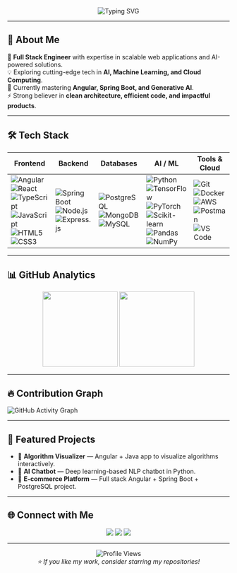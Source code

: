 <!-- Header with typing animation -->
<div align="center">
  <img src="https://readme-typing-svg.demolab.com?font=Fira+Code&size=30&pause=1000&color=00F700&center=true&vCenter=true&width=600&lines=Hi+%F0%9F%91%8B%2C+I'm+Sujan+Lamichhane;Full+Stack+Engineer;AI+%26+ML+Enthusiast;Lifelong+Learner+%26+Problem+Solver" alt="Typing SVG" />
</div>

---

## 🚀 About Me
🎯 **Full Stack Engineer** with expertise in scalable web applications and AI-powered solutions.  
💡 Exploring cutting-edge tech in **AI, Machine Learning, and Cloud Computing**.  
🌱 Currently mastering **Angular, Spring Boot, and Generative AI**.  
⚡ Strong believer in **clean architecture, efficient code, and impactful products**.  

---

## 🛠 Tech Stack

| **Frontend** | **Backend** | **Databases** | **AI / ML** | **Tools & Cloud** |
|--------------|-------------|---------------|-------------|-------------------|
| ![Angular](https://img.shields.io/badge/Angular-%23DD0031.svg?logo=angular&logoColor=white) <br> ![React](https://img.shields.io/badge/React-%2320232a.svg?logo=react&logoColor=%2361DAFB) <br> ![TypeScript](https://img.shields.io/badge/TypeScript-%23007ACC.svg?logo=typescript&logoColor=white) <br> ![JavaScript](https://img.shields.io/badge/JavaScript-%23F7DF1E.svg?logo=javascript&logoColor=black) <br> ![HTML5](https://img.shields.io/badge/HTML5-%23E34F26.svg?logo=html5&logoColor=white) <br> ![CSS3](https://img.shields.io/badge/CSS3-%231572B6.svg?logo=css3&logoColor=white) | ![Spring Boot](https://img.shields.io/badge/Spring_Boot-%236DB33F.svg?logo=springboot&logoColor=white) <br> ![Node.js](https://img.shields.io/badge/Node.js-%23339933.svg?logo=node.js&logoColor=white) <br> ![Express.js](https://img.shields.io/badge/Express.js-%23404d59.svg?logo=express&logoColor=%2361DAFB) | ![PostgreSQL](https://img.shields.io/badge/PostgreSQL-%23336791.svg?logo=postgresql&logoColor=white) <br> ![MongoDB](https://img.shields.io/badge/MongoDB-%2347A248.svg?logo=mongodb&logoColor=white) <br> ![MySQL](https://img.shields.io/badge/MySQL-%234479A1.svg?logo=mysql&logoColor=white) | ![Python](https://img.shields.io/badge/Python-%233776AB.svg?logo=python&logoColor=white) <br> ![TensorFlow](https://img.shields.io/badge/TensorFlow-%23FF6F00.svg?logo=tensorflow&logoColor=white) <br> ![PyTorch](https://img.shields.io/badge/PyTorch-%23EE4C2C.svg?logo=pytorch&logoColor=white) <br> ![Scikit-learn](https://img.shields.io/badge/Scikit--learn-%23F7931E.svg?logo=scikit-learn&logoColor=white) <br> ![Pandas](https://img.shields.io/badge/Pandas-%23150458.svg?logo=pandas&logoColor=white) <br> ![NumPy](https://img.shields.io/badge/Numpy-%23013243.svg?logo=numpy&logoColor=white) | ![Git](https://img.shields.io/badge/Git-%23F05033.svg?logo=git&logoColor=white) <br> ![Docker](https://img.shields.io/badge/Docker-%232496ED.svg?logo=docker&logoColor=white) <br> ![AWS](https://img.shields.io/badge/AWS-%23FF9900.svg?logo=amazonaws&logoColor=white) <br> ![Postman](https://img.shields.io/badge/Postman-%23FF6C37.svg?logo=postman&logoColor=white) <br> ![VS Code](https://img.shields.io/badge/VS_Code-%23007ACC.svg?logo=visualstudiocode&logoColor=white) |

---

## 📊 GitHub Analytics
<div align="center">
  <img src="https://github-readme-stats.vercel.app/api?username=sujanlamichhane&show_icons=true&theme=tokyonight&hide_border=true" height="170px"/>
  <img src="https://github-readme-streak-stats.herokuapp.com/?user=sujanlamichhane&theme=tokyonight&hide_border=true" height="170px"/>
</div>

---

## 🔥 Contribution Graph
![GitHub Activity Graph](https://github-readme-activity-graph.vercel.app/graph?username=sujanlamichhane&theme=tokyo-night&hide_border=true)

---

## 📂 Featured Projects
- 🚀 **Algorithm Visualizer** — Angular + Java app to visualize algorithms interactively.  
- 🤖 **AI Chatbot** — Deep learning-based NLP chatbot in Python.  
- 🛒 **E-commerce Platform** — Full stack Angular + Spring Boot + PostgreSQL project.  

---

## 🌐 Connect with Me
<p align="center">
<a href="https://linkedin.com/in/YOUR-LINK"><img src="https://img.shields.io/badge/LinkedIn-%230077B5.svg?style=for-the-badge&logo=linkedin&logoColor=white"/></a>
<a href="mailto:YOUR@EMAIL.com"><img src="https://img.shields.io/badge/Email-%23D14836.svg?style=for-the-badge&logo=gmail&logoColor=white"/></a>
<a href="https://yourportfolio.com"><img src="https://img.shields.io/badge/Portfolio-%23000000.svg?style=for-the-badge&logo=About.me&logoColor=white"/></a>
</p>

---

<div align="center">
  <img src="https://komarev.com/ghpvc/?username=sujanlamichhane&label=Profile%20Views&color=0e75b6&style=flat" alt="Profile Views"/>
</div>

<!-- Footer -->
<div align="center">
  <i>⭐ If you like my work, consider starring my repositories!</i>
</div>
